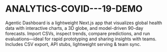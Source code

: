 # ANALYTICS-COVID---19-DEMO
Agentic Dashboard is a lightweight Next.js app that visualizes global health data with interactive charts, a 3D globe, and model-driven 90-day forecasts. Import CSVs, inspect trends, compare predictions, and run evaluations—ideal for rapid prototyping and sharing insights with teams. Includes CSV export, API stubs, lightweight serving &amp; team sync.
